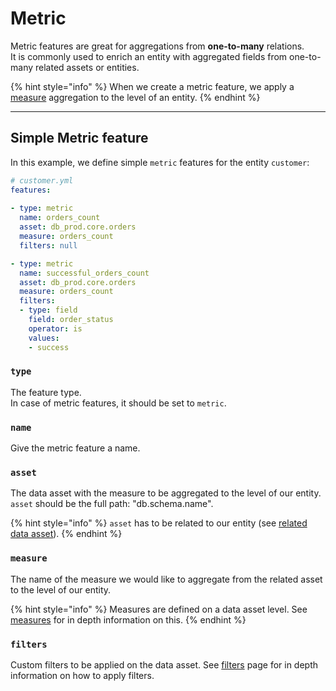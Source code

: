 # Metric

Metric features are great for aggregations from **one-to-many** relations.\
It is commonly used to enrich an entity with aggregated fields from one-to-many related assets or entities.&#x20;

{% hint style="info" %}
When we create a metric feature, we apply a [measure](../data-assets.md#measures) aggregation to the level of an entity.
{% endhint %}

***

## Simple Metric feature

In this example, we define simple `metric` features for the entity `customer`:

```yaml
# customer.yml
features:
  
- type: metric
  name: orders_count
  asset: db_prod.core.orders
  measure: orders_count
  filters: null

- type: metric
  name: successful_orders_count
  asset: db_prod.core.orders
  measure: orders_count
  filters:
  - type: field
    field: order_status
    operator: is
    values:
    - success
```

### `type`

The feature type. \
In case of metric features, it should be set to `metric`.

### `name`

Give the metric feature a name.&#x20;

### `asset`

The data asset with the measure to be aggregated to the level of our entity.\
`asset` should be the full path: "db.schema.name".

{% hint style="info" %}
`asset` has to be related to our entity (see [related data asset](../entities/#related-assets)).
{% endhint %}

### `measure`

The name of the measure we would like to aggregate from the related asset to the level of our entity.&#x20;

{% hint style="info" %}
Measures are defined on a data asset level. See [measures](../data-assets.md#measures) for in depth information on this.
{% endhint %}

### `filters`

Custom filters to be applied on the data asset. See [filters](../data-assets/filters.md) page for in depth information on how to apply filters.



